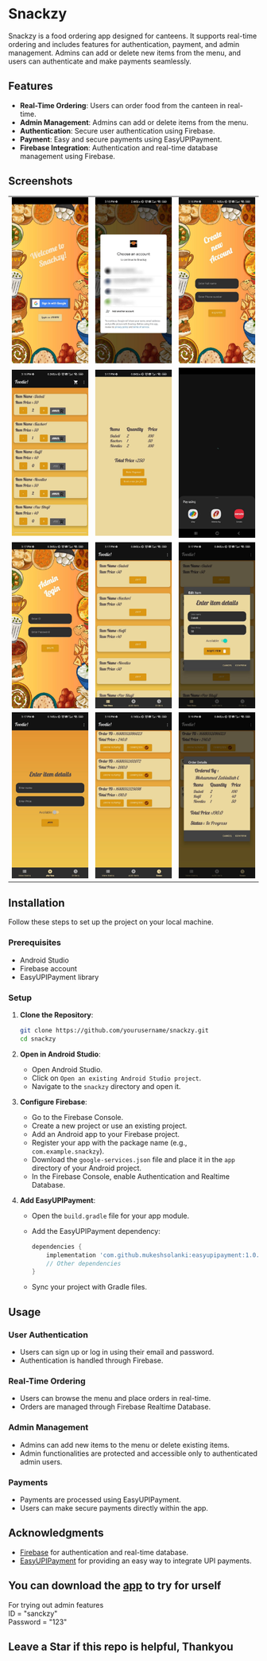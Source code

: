 # Snackzy

Snackzy is a food ordering app designed for canteens. It supports real-time ordering and includes features for authentication, payment, and admin management. Admins can add or delete new items from the menu, and users can authenticate and make payments seamlessly.

## Features

- **Real-Time Ordering**: Users can order food from the canteen in real-time.
- **Admin Management**: Admins can add or delete items from the menu.
- **Authentication**: Secure user authentication using Firebase.
- **Payment**: Easy and secure payments using EasyUPIPayment.
- **Firebase Integration**: Authentication and real-time database management using Firebase.

## Screenshots

<table>
  <tr>
    <td><img src="images/1.jpg" alt=" 1" width="200"/></td>
    <td><img src="images/2.jpg" alt=" 2" width="200"/></td>
    <td><img src="images/3.jpg" alt=" 3" width="200"/></td>
  </tr>
  <tr>
    <td><img src="images/4.jpg" alt=" 4" width="200"/></td>
    <td><img src="images/5.jpg" alt=" 5" width="200"/></td>
    <td><img src="images/6.jpg" alt=" 6" width="200"/></td>
  </tr>
  <tr>
    <td><img src="images/7.jpg" alt=" 7" width="200"/></td>
    <td><img src="images/8.jpg" alt=" 8" width="200"/></td>
    <td><img src="images/9.jpg" alt=" 9" width="200"/></td>
  </tr>
  <tr>
    <td><img src="images/10.jpg" alt=" 10" width="200"/></td>
    <td><img src="images/11.jpg" alt=" 11" width="200"/></td>
    <td><img src="images/12.jpg" alt=" 12" width="200"/></td>
  </tr>
</table>

## Installation

Follow these steps to set up the project on your local machine.

### Prerequisites

- Android Studio
- Firebase account
- EasyUPIPayment library

### Setup

1. **Clone the Repository**:

    ```sh
    git clone https://github.com/yourusername/snackzy.git
    cd snackzy
    ```

2. **Open in Android Studio**:
    - Open Android Studio.
    - Click on `Open an existing Android Studio project`.
    - Navigate to the `snackzy` directory and open it.

3. **Configure Firebase**:
    - Go to the Firebase Console.
    - Create a new project or use an existing project.
    - Add an Android app to your Firebase project.
    - Register your app with the package name (e.g., `com.example.snackzy`).
    - Download the `google-services.json` file and place it in the `app` directory of your Android project.
    - In the Firebase Console, enable Authentication and Realtime Database.

4. **Add EasyUPIPayment**:
    - Open the `build.gradle` file for your app module.
    - Add the EasyUPIPayment dependency:

        ```groovy
        dependencies {
            implementation 'com.github.mukeshsolanki:easyupipayment:1.0.4'
            // Other dependencies
        }
        ```

    - Sync your project with Gradle files.

## Usage

### User Authentication

- Users can sign up or log in using their email and password.
- Authentication is handled through Firebase.

### Real-Time Ordering

- Users can browse the menu and place orders in real-time.
- Orders are managed through Firebase Realtime Database.

### Admin Management

- Admins can add new items to the menu or delete existing items.
- Admin functionalities are protected and accessible only to authenticated admin users.

### Payments

- Payments are processed using EasyUPIPayment.
- Users can make secure payments directly within the app.

## Acknowledgments

- [Firebase](https://firebase.google.com/) for authentication and real-time database.
- [EasyUPIPayment](https://github.com/mukeshsolanki/easyupipayment) for providing an easy way to integrate UPI payments.


## You can download the [app](main.apk) to try for urself

For trying out admin features<br>
ID = "sanckzy"<br>
Password = "123"

## Leave a Star if this repo is helpful, Thankyou